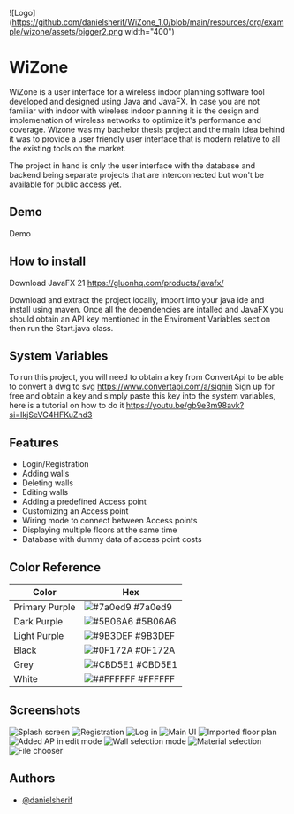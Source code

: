 
![Logo](https://github.com/danielsherif/WiZone_1.0/blob/main/resources/org/example/wizone/assets/bigger2.png width="400")



# WiZone

WiZone is a user interface for a wireless indoor planning software tool developed and designed using Java and JavaFX. In case you are not familiar with indoor with wireless indoor planning it is the design and implemenation of wireless networks to optimize it's performance and coverage. Wizone was my bachelor thesis project and the main idea behind it was to provide a user friendly user interface that is modern relative to all the existing tools on the market. 

The project in hand is only the user interface with the database and backend being separate projects that are interconnected but won't be available for public access yet.





## Demo

Demo


## How to install

Download JavaFX 21
https://gluonhq.com/products/javafx/

Download and extract the project locally, import into your java ide and install using maven. Once all the dependencies are intalled and JavaFX you should obtain an API key mentioned in the Enviroment Variables section then run the Start.java class.




## System Variables

To run this project, you will need to obtain a key from ConvertApi to be able to convert a dwg to svg 
https://www.convertapi.com/a/signin
Sign up for free and obtain a key and simply paste this key into the system variables, here is a tutorial on how to do it 
https://youtu.be/gb9e3m98avk?si=IkjSeVG4HFKuZhd3


## Features

- Login/Registration
- Adding walls
- Deleting walls
- Editing walls
- Adding a predefined Access point
- Customizing an Access point
- Wiring mode to connect between Access points
- Displaying multiple floors at the same time
- Database with dummy data of access point costs


## Color Reference

| Color             | Hex                                                                |
| ----------------- | ------------------------------------------------------------------ |
| Primary Purple| ![#7a0ed9](https://via.placeholder.com/10/7a0ed9?text=+) #7a0ed9 |
| Dark Purple | ![#5B06A6](https://via.placeholder.com/10/5B06A6?text=+) #5B06A6 |
| Light Purple | ![#9B3DEF](https://via.placeholder.com/10/9B3DEF?text=+) #9B3DEF |
| Black | ![#0F172A](https://via.placeholder.com/10/0F172A?text=+) #0F172A |
| Grey | ![#CBD5E1](https://via.placeholder.com/10/CBD5E1?text=+) #CBD5E1 |
| White | ![##FFFFFF](https://via.placeholder.com/10/FFFFFF?text=+) #FFFFFF |



## Screenshots
![Splash screen](https://github.com/danielsherif/WiZone_1.0/blob/main/resources/org/example/wizone/Screenshots/Screenshot%202024-06-18%20175213.png)
![Registration](https://github.com/danielsherif/WiZone_1.0/blob/main/resources/org/example/wizone/Screenshots/Screenshot%202024-06-18%20175251.png)
![Log in](https://github.com/danielsherif/WiZone_1.0/blob/main/resources/org/example/wizone/Screenshots/Screenshot%202024-06-18%20175317.png)
![Main UI](https://github.com/danielsherif/WiZone_1.0/blob/main/resources/org/example/wizone/Screenshots/Screenshot%202024-06-18%20175418.png)
![Imported floor plan](https://github.com/danielsherif/WiZone_1.0/blob/main/resources/org/example/wizone/Screenshots/Screenshot%202024-06-18%20175448.png)
![Added AP in edit mode](https://github.com/danielsherif/WiZone_1.0/blob/main/resources/org/example/wizone/Screenshots/Screenshot%202024-06-18%20175512.png)
![Wall selection mode](https://github.com/danielsherif/WiZone_1.0/blob/main/resources/org/example/wizone/Screenshots/Screenshot%202024-06-18%20175614.png)
![Material selection](https://github.com/danielsherif/WiZone_1.0/blob/main/resources/org/example/wizone/Screenshots/Screenshot%202024-06-18%20175637.png)
![File chooser](https://github.com/danielsherif/WiZone_1.0/blob/main/resources/org/example/wizone/Screenshots/Screenshot%202024-06-18%20175647.png)

## Authors
- [@danielsherif](https://github.com/danielsherif)

